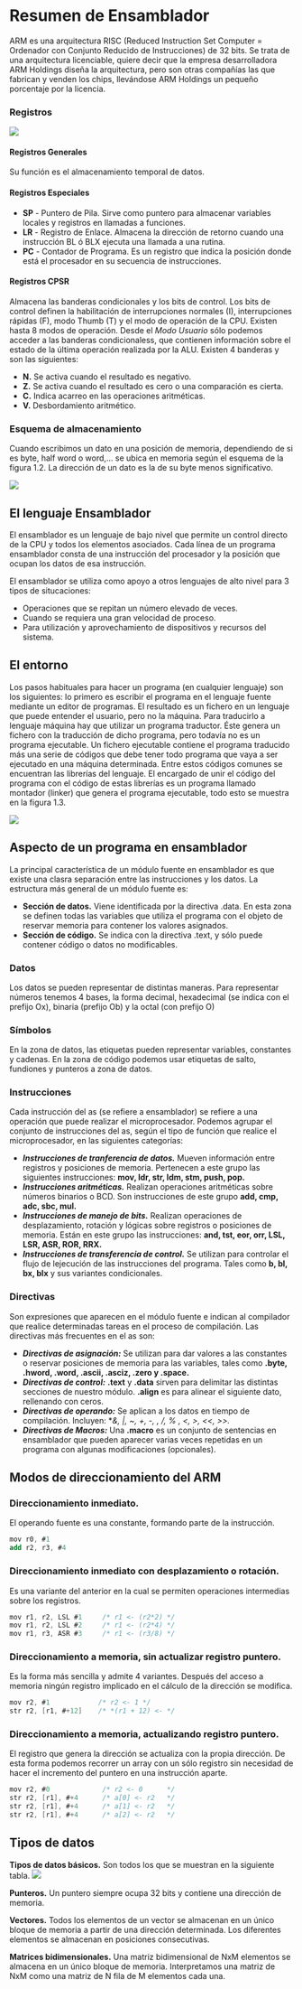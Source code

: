 # Resumen de Ensamblador
ARM es una arquitectura RISC (Reduced Instruction Set Computer = Ordenador con Conjunto Reducido de Instrucciones) de 32 bits. Se trata de una arquitectura licenciable, quiere decir que la empresa desarrolladora ARM Holdings diseña la arquitectura, pero son otras compañías las que fabrican y venden los chips, llevándose ARM Holdings un pequeño porcentaje por la licencia.

### Registros
![](imagen/registros.png)

#### Registros Generales
Su función es el almacenamiento temporal de datos.

#### Registros Especiales
- **SP** - Puntero de Pila. Sirve como puntero para almacenar variables locales y registros en llamadas a funciones.
- **LR** - Registro de Enlace. Almacena la dirección de retorno cuando una instrucción BL ó BLX ejecuta una llamada a una rutina.
- **PC** - Contador de Programa. Es un registro que indica la posición donde está el procesador en su secuencia de instrucciones.

#### Registros CPSR
Almacena las banderas condicionales y los bits de control. Los bits de control definen la habilitación de interrupciones normales (I), interrupciones rápidas (F), modo Thumb (T) y el modo de operación de la CPU. Existen hasta 8 modos de operación. Desde el *Modo Usuario* sólo podemos acceder a las banderas condicionaless, que contienen información sobre el estado de la última operación realizada por la ALU. Existen 4 banderas y son las siguientes:
- **N.** Se activa cuando el resultado es negativo.
- **Z.** Se activa cuando el resultado es cero o una comparación es cierta.
- **C.** Indica acarreo en las operaciones aritméticas.
- **V.** Desbordamiento aritmético.

### Esquema de almacenamiento
Cuando escribimos un dato en una posición de memoria, dependiendo de si es byte, half word o word,... se ubica en memoria según el esquema de la figura 1.2. La dirección de un dato es la de su byte menos significativo.

![](imagen/memoria.png)

## El lenguaje Ensamblador
El ensamblador es un lenguaje de bajo nivel que permite un control directo de la CPU y todos los elementos asociados. Cada línea de un programa ensamblador consta de una instrucción del procesador y la posición que ocupan los datos de esa instrucción.

El ensamblador se utiliza como apoyo a otros lenguajes de alto nivel para 3 tipos de situcaciones:
- Operaciones que se repitan un número elevado de veces.
- Cuando se requiera una gran velocidad de proceso.
- Para utilización y aprovechamiento de dispositivos y recursos del sistema.

## El entorno
Los pasos habituales para hacer un programa (en cualquier lenguaje) son los
siguientes: lo primero es escribir el programa en el lenguaje fuente mediante un editor
de programas. El resultado es un fichero en un lenguaje que puede entender el
usuario, pero no la máquina. Para traducirlo a lenguaje máquina hay que utilizar
un programa traductor. Éste genera un fichero con la traducción de dicho programa,
pero todavía no es un programa ejecutable. Un fichero ejecutable contiene el programa
traducido más una serie de códigos que debe tener todo programa que vaya a ser
ejecutado en una máquina determinada. Entre estos códigos comunes se encuentran
las librerías del lenguaje. El encargado de unir el código del programa con el código
de estas librerías es un programa llamado montador (linker) que genera el programa
ejecutable, todo esto se muestra en la figura 1.3.

![](imagen/entorno.png)

## Aspecto de un programa en ensamblador
La principal característica de un módulo fuente en ensamblador es que existe una clasra separación entre las instrucciones y los datos. La estructura más general de un módulo fuente es:
- **Sección de datos.** Viene identificada por la directiva .data. En esta zona se definen todas las variables que utiliza el programa con el objeto de reservar memoria para contener los valores asignados.
- **Sección de código.** Se indica con la directiva .text, y sólo puede contener código o datos no modificables.

### Datos
Los datos se pueden representar de distintas maneras. Para representar números tenemos 4 bases, la forma decimal, hexadecimal (se indica con el prefijo Ox), binaria (prefijo Ob) y la octal (con prefijo O)

### Símbolos
En la zona de datos, las etiquetas pueden representar variables, constantes y cadenas. En la zona de código podemos usar etiquetas de salto, fundiones y punteros a zona de datos.

### Instrucciones
Cada instrucción del as (se refiere a ensamblador) se refiere a una operación que puede realizar el microprocesador. Podemos agrupar el conjunto de instrucciones del as, según el tipo de función que realice el microprocesador, en las siguientes categorías:
- ***Instrucciones de tranferencia de datos.*** Mueven información entre registros y posiciones de memoria. Pertenecen a este grupo las siguientes instrucciones: **mov, ldr, str, ldm, stm, push, pop.**
- ***Instrucciones aritméticas.*** Realizan operaciones aritméticas sobre números binarios o BCD. Son instrucciones de este grupo **add, cmp, adc, sbc, mul.**
- ***Instrucciones de manejo de bits.*** Realizan operaciones de desplazamiento, rotación y lógicas sobre registros o posiciones de memoria. Están en este grupo las instrucciones: **and, tst, eor, orr, LSL, LSR, ASR, ROR, RRX.**
- ***Instrucciones de transferencia de control.*** Se utilizan para controlar el flujo de lejecución de las instrucciones del programa. Tales como **b, bl, bx, blx** y sus variantes condicionales.

### Directivas
Son expresiones que aparecen en el módulo fuente e indican al compilador que realice determinadas tareas en el proceso de compilación. Las directivas más frecuentes en el as son:
- ***Directivas de asignación:*** Se utilizan para dar valores a las constantes o reservar posiciones de memoria para las variables, tales como **.byte, .hword, .word, .ascii, .asciz, .zero y .space.**
- ***Directivas de control:*** **.text** y **.data** sirven para delimitar las distintas secciones de nuestro módulo. **.align** es para alinear el siguiente dato, rellenando con ceros.
- ***Directivas de operando:*** Se aplican a los datos en tiempo de compilación. Incluyen: **&, |, ~, +, -, *, /, % , <, >, <<, >>.**
- ***Directivas de Macros:*** Una **.macro** es un conjunto de sentencias en ensamblador que pueden aparecer varias veces repetidas en un programa con algunas modificaciones (opcionales).

## Modos de direccionamiento del ARM
### Direccionamiento inmediato.
El operando fuente es una constante, formando parte de la instrucción.
```as
mov r0, #1
add r2, r3, #4
```
### Direccionamiento inmediato con desplazamiento o rotación.
Es una variante del anterior en la cual se permiten operaciones intermedias sobre los registros.
```as
mov r1, r2, LSL #1     /* r1 <- (r2*2) */
mov r1, r2, LSL #2     /* r1 <- (r2*4) */
mov r1, r3, ASR #3     /* r1 <- (r3/8) */
```
### Direccionamiento a memoria, sin actualizar registro puntero.
Es la forma más sencilla y admite 4 variantes. Después del acceso a memoria ningún registro implicado en el cálculo de la dirección se modifica.
```as
mov r2, #1            /* r2 <- 1 */
str r2, [r1, #+12]    /* *(r1 + 12) <- */
```
### Direccionamiento a memoria, actualizando registro puntero. 
El registro que genera la dirección se actualiza con la propia dirección. De esta forma podemos recorrer un array con un sólo registro sin necesidad de hacer el incremento del puntero en una instrucción aparte.
```as
mov r2, #0             /* r2 <- 0      */
str r2, [r1], #+4      /* a[0] <- r2   */
str r2, [r1], #+4      /* a[1] <- r2   */
str r2, [r1], #+4      /* a[2] <- r2   */
```
## Tipos de datos
**Tipos de datos básicos.** Son todos los que se muestran en la siguiente tabla.
![](imagen/tiposDeDatos.png)

**Punteros.** Un puntero siempre ocupa 32 bits y contiene una dirección de memoria.

**Vectores.** Todos los elementos de un vector se almacenan en un único bloque de memoria a partir de una dirección determinada. Los diferentes elementos se almacenan en posiciones consecutivas.

**Matrices bidimensionales.** Una matriz bidimensional de NxM elementos se almacena en un único bloque de memoria. Interpretamos una matriz de NxM como una matriz de N fila de M elementos cada una.
